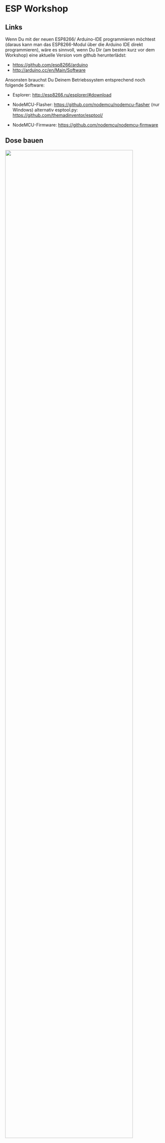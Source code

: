 # ESP Workshop

## Links

Wenn Du mit der neuen ESP8266/ Arduino-IDE programmieren möchtest (daraus kann man das ESP8266-Modul über die Arduino IDE direkt programmieren), wäre es sinnvoll, wenn Du Dir (am besten kurz vor dem Workshop) eine aktuelle Version vom github herunterlädst: 

* https://github.com/esp8266/arduino 
* http://arduino.cc/en/Main/Software

Ansonsten brauchst Du Deinem Betriebssystem entsprechend noch folgende Software:

* Esplorer: http://esp8266.ru/esplorer/#download

* NodeMCU-Flasher: https://github.com/nodemcu/nodemcu-flasher (nur Windows) alternativ esptool.py: https://github.com/themadinventor/esptool/

* NodeMCU-Firmware: https://github.com/nodemcu/nodemcu-firmware


## Dose bauen

<img src="http://photos1.meetupstatic.com/photos/event/9/4/d/b/highres_436418107.jpeg" width="90%">

<img src="http://photos2.meetupstatic.com/photos/event/9/9/9/2/highres_436419314.jpeg" width="100%">

<img src="http://photos3.meetupstatic.com/photos/event/9/9/9/9/highres_436419321.jpeg" width="100%">



### Bausatz
<img src="http://photos2.meetupstatic.com/photos/event/9/4/c/3/highres_436418083.jpeg" width="90%">


### Pinout
![Pinout](http://s17.postimg.org/jmku0rklb/pin_map.png)

## Inbetriebnahme

* ESP-07 auf Steckbrett
<img src="https://wiki.attraktor.org/images/b/ba/Board_ESP8266.jpg" width="90%">

### OS X Yosemite Treiber

Installiere Treiber von hier:  http://www.wch.cn/downloads.php?name=pro&proid=5

Install  CH340 driver
Run the command in Terminal: 

	sudo nvram boot-args="kext-dev-mode=1"

Reboot

Dann sollte es ein neues Gerät geben:

	ls /dev/cu.*
	/dev/cu.wchusbserial1420

Dann läuft auch ein PL2303 USB UART Adapter TTL-Pegel 3.3V / 5V mit dem Raspberry Pi.

## ESPlorer

Nun kann man sich mit dem ESPlorer verbinden.
* /dev/cu.wchusbserial1420
* 9600 Baud! (oder 115200 Baud)

Dann kommt die Ausgabe:

	PORT OPEN 115200
	
	Communication with MCU...
	Got answer! AutoDetect firmware...
	
	Can't autodetect firmware, because proper answer not received.
	
<img src="http://photos3.meetupstatic.com/photos/event/9/d/9/0/highres_436420336.jpeg" width="90%">


